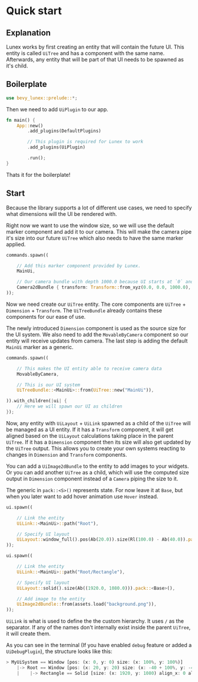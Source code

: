 # Quick start

## Explanation

Lunex works by first creating an entity that will contain the future UI. This entity is called `UiTree` and has a component with the same name. Afterwards, any entity that will be part of that UI needs to be spawned as it's child.

## Boilerplate

```rust
use bevy_lunex::prelude::*;
```

Then we need to add `UiPlugin` to our app.

```rust
fn main() {
    App::new()
        .add_plugins(DefaultPlugins)

        // This plugin is required for Lunex to work
        .add_plugins(UiPlugin)

        .run();
}
```

Thats it for the boilerplate!

## Start

Because the library supports a lot of different use cases, we need to specify what dimensions will the UI be rendered with.

Right now we want to use the window size, so we will use the default marker component and add it to our camera.
This will make the camera pipe it's size into our future `UiTree` which also needs to have the same marker applied.

```rust
commands.spawn((

    // Add this marker component provided by Lunex.
    MainUi,

    // Our camera bundle with depth 1000.0 because UI starts at `0` and goes up with each layer.
    Camera2dBundle { transform: Transform::from_xyz(0.0, 0.0, 1000.0), ..default() }
));
```

Now we need create our `UiTree` entity. The core components are `UiTree` + `Dimension` + `Transform`. The `UiTreeBundle` already contains these components for our ease of use.

The newly introduced `Dimension` component is used as the source size for the UI system. We also need to add the `MovableByCamera` component so our entity will receive updates from camera. The last step is adding the default `MainUi` marker as a generic.

```rust
commands.spawn((

    // This makes the UI entity able to receive camera data
    MovableByCamera,

    // This is our UI system
    UiTreeBundle::<MainUi>::from(UiTree::new("MainUi")),

)).with_children(|ui| {
    // Here we will spawn our UI as children
});
```

Now, any entity with `UiLayout` + `UiLink` spawned as a child of the `UiTree` will be managed as a UI entity. If it has a `Transform` component, it will get aligned based on the `UiLayout` calculations taking place in the parent `UiTree`. If it has a `Dimension` component then its size will also get updated by the `UiTree` output. This allows you to create your own systems reacting to changes in `Dimension` and `Transform` components.

You can add a `UiImage2dBundle` to the entity to add images to your widgets. Or you can add another `UiTree` as a child, which will use the computed size output in `Dimension` component instead of a `Camera` piping the size to it.

The generic in `pack::<S>()` represents state. For now leave it at `Base`, but when you later want to add hover animation use `Hover` instead.

```rust
ui.spawn((

    // Link the entity
    UiLink::<MainUi>::path("Root"),

    // Specify UI layout
    UiLayout::window_full().pos(Ab(20.0)).size(Rl(100.0) - Ab(40.0)).pack::<Base>(),
));

ui.spawn((

    // Link the entity
    UiLink::<MainUi>::path("Root/Rectangle"),

    // Specify UI layout
    UiLayout::solid().size(Ab((1920.0, 1080.0))).pack::<Base>(),

    // Add image to the entity
    UiImage2dBundle::from(assets.load("background.png")),
));
```

`UiLink` is what is used to define the the custom hierarchy. It uses `/` as the separator. If any of the names don't internally exist inside the parent `UiTree`, it will create them.

As you can see in the terminal (If you have enabled `debug` feature or added a `UiDebugPlugin`), the structure looks like this:
```rust
> MyUiSystem == Window [pos: (x: 0, y: 0) size: (x: 100%, y: 100%)]
    |-> Root == Window [pos: (x: 20, y: 20) size: (x: -40 + 100%, y: -40 + 100%)]
    |    |-> Rectangle == Solid [size: (x: 1920, y: 1080) align_x: 0 align_y: 0]
```
